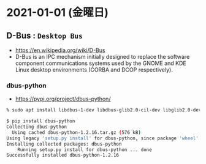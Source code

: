 # 2021-01-01 (金曜日)

## D-Bus : `Desktop Bus`

- https://en.wikipedia.org/wiki/D-Bus
- D-Bus is an IPC mechanism initially designed to replace the software component communications systems used by the GNOME and KDE Linux desktop environments (CORBA and DCOP respectively). 


### dbus-python

- https://pypi.org/project/dbus-python/

~~~bash
% sudo apt install libdbus-1-dev libdbus-glib2.0-cil-dev libglib2.0-dev
~~~

~~~bash
$ pip install dbus-python
Collecting dbus-python
  Using cached dbus-python-1.2.16.tar.gz (576 kB)
Using legacy 'setup.py install' for dbus-python, since package 'wheel' is not installed.
Installing collected packages: dbus-python
    Running setup.py install for dbus-python ... done
Successfully installed dbus-python-1.2.16
~~~
